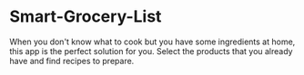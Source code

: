 # Smart-Grocery-List
When you don't know what to cook but you have some ingredients at home, this app is the perfect solution for you. Select the products that you already have and find recipes to prepare. 
